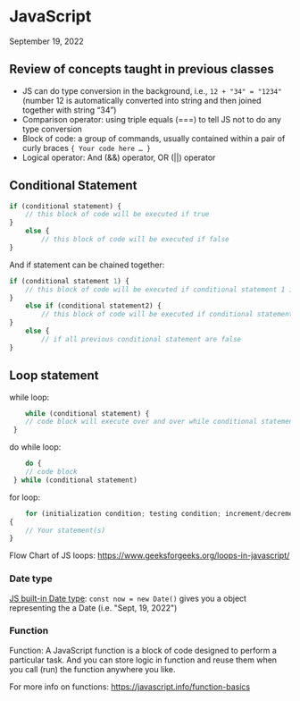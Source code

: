 # JavaScript

September 19, 2022

## Review of concepts taught in previous classes

- JS can do type conversion in the background, i.e., `12 + "34" = "1234"` (number 12 is automatically converted into string and then joined together with string “34”)
- Comparison operator: using triple equals (===) to tell JS not to do any type conversion
- Block of code: a group of commands, usually contained within a pair of curly braces
  `{ Your code here … }`
- Logical operator: And (&&) operator, OR (||) operator

## Conditional Statement

```js
if (conditional statement) {
    // this block of code will be executed if true
}
    else {
        // this block of code will be executed if false
}
```

And if statement can be chained together:

```js
if (conditional statement 1) {
    // this block of code will be executed if conditional statement 1 is true
}
    else if (conditional statement2) {
        // this block of code will be executed if conditional statement2 is true
}
    else {
        // if all previous conditional statement are false
}
```

## Loop statement

while loop:

```js
    while (conditional statement) {
	// code block will execute over and over while conditional statement remains true
 }
```

do while loop:

```js
    do {
	// code block
 } while (conditional statement)
```

for loop:

```js
    for (initialization condition; testing condition; increment/decrement)
{
    // Your statement(s)
}
```

Flow Chart of JS loops: https://www.geeksforgeeks.org/loops-in-javascript/

### Date type

[JS built-in Date type](https://www.w3schools.com/js/js_dates.asp): `const now = new Date()` gives you a object representing the a Date (i.e. "Sept, 19, 2022")

### Function

Function: A JavaScript function is a block of code designed to perform a particular task. And you can store logic in function and reuse them when you call (run) the function anywhere you like.

For more info on functions: https://javascript.info/function-basics
